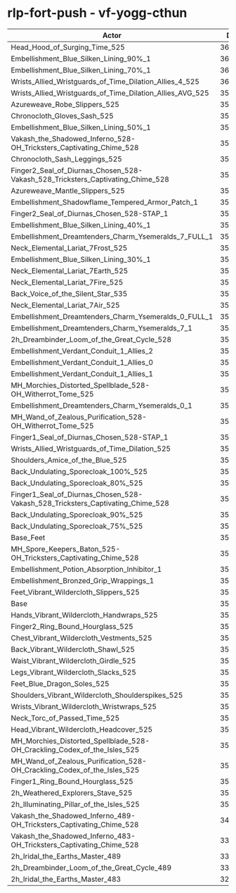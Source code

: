 # rlp-fort-push - vf-yogg-cthun
| Actor | DPS | Increase |
|---|:---:|:---:|
|Head_Hood_of_Surging_Time_525|366749|3.70%|
|Embellishment_Blue_Silken_Lining_90%_1|363475|2.78%|
|Embellishment_Blue_Silken_Lining_70%_1|361423|2.20%|
|Wrists_Allied_Wristguards_of_Time_Dilation_Allies_4_525|360992|2.08%|
|Wrists_Allied_Wristguards_of_Time_Dilation_Allies_AVG_525|359620|1.69%|
|Azureweave_Robe_Slippers_525|359580|1.68%|
|Chronocloth_Gloves_Sash_525|359496|1.65%|
|Embellishment_Blue_Silken_Lining_50%_1|358976|1.51%|
|Vakash_the_Shadowed_Inferno_528-OH_Tricksters_Captivating_Chime_528|358870|1.48%|
|Chronocloth_Sash_Leggings_525|358676|1.42%|
|Finger2_Seal_of_Diurnas_Chosen_528-Vakash_528_Tricksters_Captivating_Chime_528|358635|1.41%|
|Azureweave_Mantle_Slippers_525|358434|1.35%|
|Embellishment_Shadowflame_Tempered_Armor_Patch_1|358076|1.25%|
|Finger2_Seal_of_Diurnas_Chosen_528-STAP_1|358047|1.24%|
|Embellishment_Blue_Silken_Lining_40%_1|357936|1.21%|
|Embellishment_Dreamtenders_Charm_Ysemeralds_7_FULL_1|357208|1.01%|
|Neck_Elemental_Lariat_7Frost_525|357081|0.97%|
|Embellishment_Blue_Silken_Lining_30%_1|356963|0.94%|
|Neck_Elemental_Lariat_7Earth_525|356962|0.94%|
|Neck_Elemental_Lariat_7Fire_525|356873|0.91%|
|Back_Voice_of_the_Silent_Star_535|356815|0.89%|
|Neck_Elemental_Lariat_7Air_525|356774|0.88%|
|Embellishment_Dreamtenders_Charm_Ysemeralds_0_FULL_1|356634|0.84%|
|Embellishment_Dreamtenders_Charm_Ysemeralds_7_1|356542|0.82%|
|2h_Dreambinder_Loom_of_the_Great_Cycle_528|356016|0.67%|
|Embellishment_Verdant_Conduit_1_Allies_2|355895|0.63%|
|Embellishment_Verdant_Conduit_1_Allies_0|355825|0.61%|
|Embellishment_Verdant_Conduit_1_Allies_1|355785|0.60%|
|MH_Morchies_Distorted_Spellblade_528-OH_Witherrot_Tome_525|355619|0.56%|
|Embellishment_Dreamtenders_Charm_Ysemeralds_0_1|355572|0.54%|
|MH_Wand_of_Zealous_Purification_528-OH_Witherrot_Tome_525|355494|0.52%|
|Finger1_Seal_of_Diurnas_Chosen_528-STAP_1|355108|0.41%|
|Wrists_Allied_Wristguards_of_Time_Dilation_525|354810|0.33%|
|Shoulders_Amice_of_the_Blue_525|354595|0.27%|
|Back_Undulating_Sporecloak_100%_525|354567|0.26%|
|Back_Undulating_Sporecloak_80%_525|354516|0.24%|
|Finger1_Seal_of_Diurnas_Chosen_528-Vakash_528_Tricksters_Captivating_Chime_528|354308|0.19%|
|Back_Undulating_Sporecloak_90%_525|354267|0.17%|
|Back_Undulating_Sporecloak_75%_525|354228|0.16%|
|Base_Feet|354165|0.15%|
|MH_Spore_Keepers_Baton_525-OH_Tricksters_Captivating_Chime_528|354119|0.13%|
|Embellishment_Potion_Absorption_Inhibitor_1|354061|0.12%|
|Embellishment_Bronzed_Grip_Wrappings_1|353779|0.04%|
|Feet_Vibrant_Wildercloth_Slippers_525|353717|0.02%|
|Base|353651|0.00%|
|Hands_Vibrant_Wildercloth_Handwraps_525|353468|-0.05%|
|Finger2_Ring_Bound_Hourglass_525|353437|-0.06%|
|Chest_Vibrant_Wildercloth_Vestments_525|353423|-0.06%|
|Back_Vibrant_Wildercloth_Shawl_525|353359|-0.08%|
|Waist_Vibrant_Wildercloth_Girdle_525|353314|-0.10%|
|Legs_Vibrant_Wildercloth_Slacks_525|353211|-0.12%|
|Feet_Blue_Dragon_Soles_525|353168|-0.14%|
|Shoulders_Vibrant_Wildercloth_Shoulderspikes_525|353098|-0.16%|
|Wrists_Vibrant_Wildercloth_Wristwraps_525|353038|-0.17%|
|Neck_Torc_of_Passed_Time_525|352868|-0.22%|
|Head_Vibrant_Wildercloth_Headcover_525|352824|-0.23%|
|MH_Morchies_Distorted_Spellblade_528-OH_Crackling_Codex_of_the_Isles_525|352683|-0.27%|
|MH_Wand_of_Zealous_Purification_528-OH_Crackling_Codex_of_the_Isles_525|352453|-0.34%|
|Finger1_Ring_Bound_Hourglass_525|351808|-0.52%|
|2h_Weathered_Explorers_Stave_525|351440|-0.63%|
|2h_Illuminating_Pillar_of_the_Isles_525|351253|-0.68%|
|Vakash_the_Shadowed_Inferno_489-OH_Tricksters_Captivating_Chime_528|341634|-3.40%|
|Vakash_the_Shadowed_Inferno_483-OH_Tricksters_Captivating_Chime_528|339494|-4.00%|
|2h_Iridal_the_Earths_Master_489|332763|-5.91%|
|2h_Dreambinder_Loom_of_the_Great_Cycle_489|331485|-6.27%|
|2h_Iridal_the_Earths_Master_483|329398|-6.86%|
